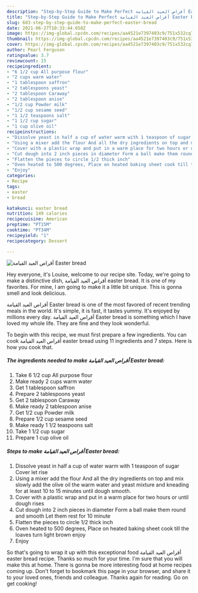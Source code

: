 ```yaml
---
description: "Step-by-Step Guide to Make Perfect أقراص العيد القيامة Easter bread"
title: "Step-by-Step Guide to Make Perfect أقراص العيد القيامة Easter bread"
slug: 683-step-by-step-guide-to-make-perfect-easter-bread
date: 2021-06-27T10:33:44.658Z
image: https://img-global.cpcdn.com/recipes/aa4521e7397403c9/751x532cq70/أقراص-العيد-القيامة-easter-bread-recipe-main-photo.jpg
thumbnail: https://img-global.cpcdn.com/recipes/aa4521e7397403c9/751x532cq70/أقراص-العيد-القيامة-easter-bread-recipe-main-photo.jpg
cover: https://img-global.cpcdn.com/recipes/aa4521e7397403c9/751x532cq70/أقراص-العيد-القيامة-easter-bread-recipe-main-photo.jpg
author: Pearl Ferguson
ratingvalue: 3.7
reviewcount: 15
recipeingredient:
- "6 1/2 cup All purpose flour"
- "2 cups warm water"
- "1 tablespoon saffron"
- "2 tablespoons yeast"
- "2 tablespoon Caraway"
- "2 tablespoon anise"
- "1/2 cup Powder milk"
- "1/2 cup sesame seed"
- "1 1/2 teaspoons salt"
- "1 1/2 cup sugar"
- "1 cup olive oil"
recipeinstructions:
- "Dissolve yeast in half a cup of water warm with 1 teaspoon of sugar Cover let rise"
- "Using a mixer add the flour And all the dry ingredients on top and mix slowly add the olive oil the warm water and yeast mixture and kneading for at least 10 to 15 minutes until dough smooth."
- "Cover with a plastic wrap and put in a warm place for two hours or until dough rises"
- "Cut dough into 2 inch pieces in diameter Form a ball make them round and smooth Let them rest for 10 minute"
- "Flatten the pieces to circle 1/2 thick inch"
- "Oven heated to 500 degrees, Place on heated baking sheet cook till the loaves turn light brown enjoy"
- "Enjoy"
categories:
- Recipe
tags:
- easter
- bread

katakunci: easter bread 
nutrition: 149 calories
recipecuisine: American
preptime: "PT15M"
cooktime: "PT34M"
recipeyield: "1"
recipecategory: Dessert

---
```



![أقراص العيد القيامة Easter bread](https://img-global.cpcdn.com/recipes/aa4521e7397403c9/751x532cq70/أقراص-العيد-القيامة-easter-bread-recipe-main-photo.jpg)

Hey everyone, it's Louise, welcome to our recipe site. Today, we're going to make a distinctive dish, أقراص العيد القيامة easter bread. It is one of my favorites. For mine, I am going to make it a little bit unique. This is gonna smell and look delicious.



أقراص العيد القيامة Easter bread is one of the most favored of recent trending meals in the world. It's simple, it is fast, it tastes yummy. It's enjoyed by millions every day. أقراص العيد القيامة Easter bread is something which I have loved my whole life. They are fine and they look wonderful.


To begin with this recipe, we must first prepare a few ingredients. You can cook أقراص العيد القيامة easter bread using 11 ingredients and 7 steps. Here is how you cook that.

<!--inarticleads1-->

##### The ingredients needed to make أقراص العيد القيامة Easter bread:

1. Take 6 1/2 cup All purpose flour
1. Make ready 2 cups warm water
1. Get 1 tablespoon saffron
1. Prepare 2 tablespoons yeast
1. Get 2 tablespoon Caraway
1. Make ready 2 tablespoon anise
1. Get 1/2 cup Powder milk
1. Prepare 1/2 cup sesame seed
1. Make ready 1 1/2 teaspoons salt
1. Take 1 1/2 cup sugar
1. Prepare 1 cup olive oil




<!--inarticleads2-->

##### Steps to make أقراص العيد القيامة Easter bread:

1. Dissolve yeast in half a cup of water warm with 1 teaspoon of sugar Cover let rise
1. Using a mixer add the flour And all the dry ingredients on top and mix slowly add the olive oil the warm water and yeast mixture and kneading for at least 10 to 15 minutes until dough smooth.
1. Cover with a plastic wrap and put in a warm place for two hours or until dough rises
1. Cut dough into 2 inch pieces in diameter Form a ball make them round and smooth Let them rest for 10 minute
1. Flatten the pieces to circle 1/2 thick inch
1. Oven heated to 500 degrees, Place on heated baking sheet cook till the loaves turn light brown enjoy
1. Enjoy




So that's going to wrap it up with this exceptional food أقراص العيد القيامة easter bread recipe. Thanks so much for your time. I'm sure that you will make this at home. There is gonna be more interesting food at home recipes coming up. Don't forget to bookmark this page in your browser, and share it to your loved ones, friends and colleague. Thanks again for reading. Go on get cooking!
